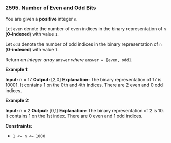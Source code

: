 ### 2595\. Number of Even and Odd Bits

You are given a **positive** integer `n`.

Let `even` denote the number of even indices in the binary representation of `n` (**0-indexed**) with value `1`.

Let `odd` denote the number of odd indices in the binary representation of `n` (**0-indexed**) with value `1`.

Return _an integer array_ `answer` _where_ `answer = [even, odd]`.

**Example 1:**

**Input:** n = 17
**Output:** \[2,0\]
**Explanation:** The binary representation of 17 is 10001. 
It contains 1 on the 0th and 4th indices. 
There are 2 even and 0 odd indices.

**Example 2:**

**Input:** n = 2
**Output:** \[0,1\]
**Explanation:** The binary representation of 2 is 10.
It contains 1 on the 1st index. 
There are 0 even and 1 odd indices.

**Constraints:**

*   `1 <= n <= 1000`

